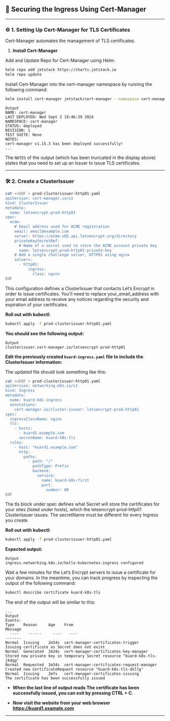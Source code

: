 ## **🔐 **Securing the Ingress Using Cert-Manager****

---

### **⚙️ **1. Setting Up Cert-Manager for TLS Certificates****

Cert-Manager automates the management of TLS certificates.

1. **Install Cert-Manager**

Add and Update Repo for Cert-Manager using Helm:

```bash
helm repo add jetstack https://charts.jetstack.io
helm repo update
```

Install Cert-Manager into the cert-manager namespace by running the following command:

```bash
helm install cert-manager jetstack/cert-manager --namespace cert-manager --create-namespace --version v1.15.3 --set crds.enabled=true
```

```text
Output
NAME: cert-manager
LAST DEPLOYED: Wed Sept 2 19:46:39 2024
NAMESPACE: cert-manager
STATUS: deployed
REVISION: 1
TEST SUITE: None
NOTES:
cert-manager v1.15.3 has been deployed successfully!
...
```

The `NOTES` of the output (which has been truncated in the display above) states that you need to set up an Issuer to issue TLS certificates.

---

### **🛠️ **2. Create a ClusterIssuer****

```bash
cat <<EOF > prod-clusterissuer-http01.yaml
apiVersion: cert-manager.io/v1
kind: ClusterIssuer
metadata:
  name: letsencrypt-prod-http01
spec:
  acme:
    # Email address used for ACME registration
    email: email@example.com
    server: https://acme-v02.api.letsencrypt.org/directory
    privateKeySecretRef:
      # Name of a secret used to store the ACME account private key
      name: letsencrypt-prod-http01-private-key
    # Add a single challenge solver, HTTP01 using nginx
    solvers:
      - http01:
          ingress:
            class: nginx
EOF
```

This configuration defines a ClusterIssuer that contacts Let’s Encrypt in order to issue certificates. You’ll need to replace your_email_address with your email address to receive any notices regarding the security and expiration of your certificates.


**Roll out with kubectl:**
```bash
kubectl apply -f prod-clusterissuer-http01.yaml
```

**You should see the following output:**

```text
Output
clusterissuer.cert-manager.io/letsencrypt-prod-http01
```

**Edit the previously created `kuard-ingress.yaml` file to include the ClusterIssuer information:**

The updated file should look something like this:

```bash
cat <<EOF > prod-clusterissuer-http01.yaml
apiVersion: networking.k8s.io/v1
kind: Ingress
metadata:
  name: kuard-k8s-ingress
  annotations:
    cert-manager.io/cluster-issuer: letsencrypt-prod-http01
spec:
  ingressClassName: nginx
  tls:
    - hosts:
      - kuard1.example.com
      secretName: kuard-k8s-tls
  rules:
    - host: "kuard1.example.com"
      http:
        paths:
          - path: "/"
            pathType: Prefix
            backend:
              service:
                name: kuard-k8s-first
                port:
                  number: 80
EOF
```

The tls block under spec defines what Secret will store the certificates for your sites (listed under hosts), which the letsencrypt-prod-http01 ClusterIssuer issues. The secretName must be different for every Ingress you create.

**Roll out with kubectl:**
```bash
kubectl apply -f prod-clusterissuer-http01.yaml
```

**Expected output:**
```text
Output
ingress.networking.k8s.io/hello-kubernetes-ingress configured
```

Wait a few minutes for the Let’s Encrypt servers to issue a certificate for your domains. In the meantime, you can track progress by inspecting the output of the following command:

```bash
kubectl describe certificate kuard-k8s-tls
```

The end of the output will be similar to this:

```text
...
Output
Events:
Type    Reason     Age    From                                       Message
  ----    ------     ----   ----                                       -------
Normal  Issuing    2m34s  cert-manager-certificates-trigger          Issuing certificate as Secret does not exist
Normal  Generated  2m34s  cert-manager-certificates-key-manager      Stored new private key in temporary Secret resource "kuard-k8s-tls-jkdgg"
Normal  Requested  2m34s  cert-manager-certificates-request-manager  Created new CertificateRequest resource "kuard-k8s-tls-dkllg"
Normal  Issuing    2m7s   cert-manager-certificates-issuing          The certificate has been successfully issued
```

- **When the last line of output reads The certificate has been successfully issued, you can exit by pressing CTRL + C.**

- **Now visit the website from your web browser https://kuard1.example.com**

---